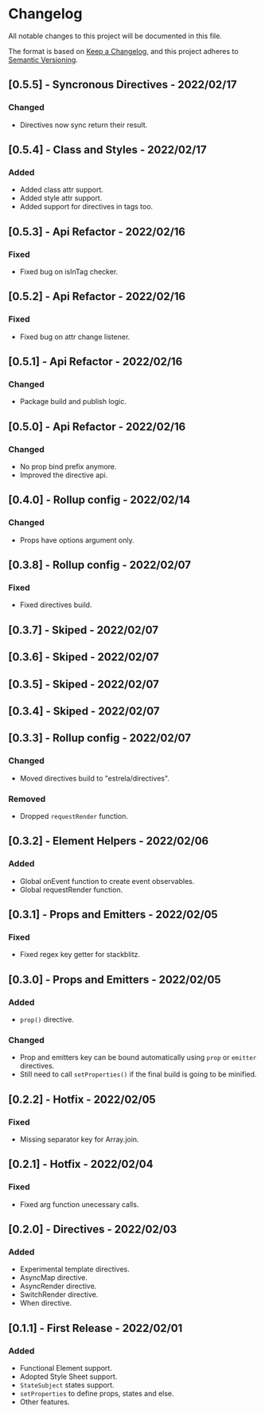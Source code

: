 # Changelog
All notable changes to this project will be documented in this file.

The format is based on [Keep a Changelog](https://keepachangelog.com/en/1.0.0/),
and this project adheres to [Semantic Versioning](https://semver.org/spec/v2.0.0.html).

## [0.5.5] - Syncronous Directives - 2022/02/17
### Changed
- Directives now sync return their result.

## [0.5.4] - Class and Styles - 2022/02/17
### Added
- Added class attr support.
- Added style attr support.
- Added support for directives in tags too.

## [0.5.3] - Api Refactor - 2022/02/16
### Fixed
- Fixed bug on isInTag checker.

## [0.5.2] - Api Refactor - 2022/02/16
### Fixed
- Fixed bug on attr change listener.

## [0.5.1] - Api Refactor - 2022/02/16
### Changed
- Package build and publish logic.

## [0.5.0] - Api Refactor - 2022/02/16
### Changed
- No prop bind prefix anymore.
- Improved the directive api.

## [0.4.0] - Rollup config - 2022/02/14
### Changed
- Props have options argument only.

## [0.3.8] - Rollup config - 2022/02/07
### Fixed
- Fixed directives build.

## [0.3.7] - Skiped - 2022/02/07

## [0.3.6] - Skiped - 2022/02/07

## [0.3.5] - Skiped - 2022/02/07

## [0.3.4] - Skiped - 2022/02/07

## [0.3.3] - Rollup config - 2022/02/07
### Changed
- Moved directives build to "estrela/directives".

### Removed
- Dropped `requestRender` function.

## [0.3.2] - Element Helpers - 2022/02/06
### Added
- Global onEvent function to create event observables.
- Global requestRender function.

## [0.3.1] - Props and Emitters - 2022/02/05
### Fixed
- Fixed regex key getter for stackblitz.

## [0.3.0] - Props and Emitters - 2022/02/05
### Added
- `prop()` directive.

### Changed
- Prop and emitters key can be bound automatically using `prop` or `emitter` directives.
- Still need to call `setProperties()` if the final build is going to be minified.

## [0.2.2] - Hotfix - 2022/02/05
### Fixed
- Missing separator key for Array.join.

## [0.2.1] - Hotfix - 2022/02/04
### Fixed
- Fixed arg function unecessary calls.

## [0.2.0] - Directives - 2022/02/03
### Added
- Experimental template directives.
- AsyncMap directive.
- AsyncRender directive.
- SwitchRender directive.
- When directive.

## [0.1.1] - First Release - 2022/02/01
### Added
- Functional Element support.
- Adopted Style Sheet support.
- `StateSubject` states support.
- `setProperties` to define props, states and else.
- Other features.
